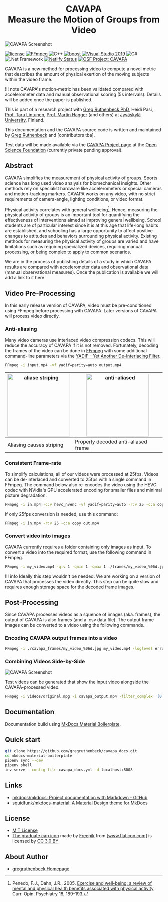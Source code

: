 <h1 align="center">
<!-- <img src="images/icon.svg" alt="CAVAPA Icon" width="80"><br> -->
<b>CAVAPA</b><br>Measure the Motion of Groups from Video
</h1>

![CAVAPA Screenshot](images/cavapa.png)

[![license](https://img.shields.io/github/license/peaceiris/mkdocs-material-boilerplate.svg)](https://github.com/gregruthenbeck/cavapa_docs/blob/master/LICENSE)
[![FFmpeg](https://img.shields.io/badge/FFmpeg-v2.8.17-blue)](https://FFmpeg.org/)
![C++](https://img.shields.io/badge/c%2B%2B-11-blue)
[![boost](https://img.shields.io/badge/boost-1.72-blue)](https://www.boost.org/)
[![Visual Studio 2019](https://img.shields.io/badge/Visual%20Studio%202019%20CE-v142-blue)](https://visualstudio.microsoft.com/vs/community/)
![C#](https://img.shields.io/badge/C%23-8.0-blue)
![.Net Framework](https://img.shields.io/badge/.NET%20Framework-v4.7.2-blue)
[![Netlify Status](https://api.netlify.com/api/v1/badges/bd50eb51-4b80-4410-a59f-06394219e7ff/deploy-status)](https://app.netlify.com/sites/cavapa-docs/deploys)
[![OSF Project: CAVAPA](https://img.shields.io/badge/OSF.io-CAVAPA-green)](https://osf.io/zwpy5/)
<!-- [![release](https://img.shields.io/github/release/peaceiris/mkdocs-material-boilerplate.svg)](https://github.com/gregruthenbeck/cavapa_docs/releases/latest)
[![GitHub release date](https://img.shields.io/github/release-date/peaceiris/mkdocs-material-boilerplate.svg)](https://github.com/gregruthenbeck/cavapa_docs/releases) -->

CAVAPA is a new method for processing video to compute a novel metric that describes the amount of physical exertion of the moving subjects within the video frame.

!!! note
    CAVAPA's motion-metric has been validated compared with accelerometer data and manual observational scoring (5s intervals). Details will be added once the paper is published.

This is part of a research project with [Greg Ruthenbeck PhD](https://ruthenbeck.io), Heidi Pasi, [Prof. Taru Lintunen](https://www.researchgate.net/profile/Taru_Lintunen), [Prof. Martin Hagger](https://sites.ucmerced.edu/martinhagger/people/martin-hagger) (and others) at [Jyväskylä University](https://www.jyu.fi/en/), Finland.

This documentation and the CAVAPA source code is written and maintained by [Greg Ruthenbeck](https://ruthenbeck.io) and [contributors tba].

Test data will be made available via the [CAVAPA Project page](https://osf.io/zwpy5/) at the [Open Science Foundation](https://osf.io) (currently private pending approval).

## Abstract

CAVAPA simplifies the measurement of physical activity of groups. Sports science has long used video analysis for biomechanical insights. Other methods rely on specialist hardware like accelerometers or special cameras and motion-tracking markers. CAVAPA works on any video, with no strict requirements of camera-angle, lighting conditions, or video format.

Physical activity correlates with general wellbeing[^1]. Hence, measuring the physical activity of groups is an important tool for quantifying the effectiveness of interventions aimed at improving general wellbeing. School students are of particular interest since it is at this age that life-long habits are established, and schooling has a large opportunity to affect positive changes to attitudes and behaviors surrounding physical activity. Existing methods for measuring the physical activity of groups are varied and have limitations such as requiring specialized devices, requiring manual processing, or being complex to apply to common scenarios.

We are in the process of publishing details of a study in which CAVAPA results are compared with accelerometer data and observational data (manual observational measures). Once the publication is available we will add a link to it here.

## Video Pre-Processing

In this early release version of CAVAPA, video must be pre-conditioned using FFmpeg before processing with CAVAPA. Later versions of CAVAPA will process video directly.

### Anti-aliasing

Many video cameras use interlaced video compression codecs. This will reduce the accuracy of CAVAPA if it is not removed. Fortunately, decoding the frames of the video can be done in [FFmpeg](https://FFmpeg.org/) with some additional command-line parameters via the [YADIF - Yet Another De-Interlacing Filter](http://avisynth.nl/index.php/Yadif).

```sh
FFmpeg -i input.mp4 -vf yadif=parity=auto output.mp4
```

| <img src="images/ball_drop_alias_stripes.png" alt="aliase striping" style="height:200px;"/> | <img src="images/ball_drop_anti-aliased.png" alt="anti-aliased" style="height:200px;"/> |
| ----------------------------------------------------- | ----------------------------------- |
| Aliasing causes striping                              | Properly decoded anti-aliased frame |

### Consistent Frame-rate

To simplify calculations, all of our videos were processed at 25fps. Videos can be de-interlaced and converted to 25fps with a single command in FFmpeg. The command below also re-encodes the video using the HEVC codec with NVidia's GPU accelerated encoding for smaller files and minimal picture degradation.

```sh
FFmpeg -i in.mp4 -c:v hevc_nvenc -vf yadif=parity=auto -r:v 25 -c:a copy out.mp4
```

If only 25fps conversion is needed, use this command:

```sh
FFmpeg -i in.mp4 -r:v 25 -c:a copy out.mp4
```

### Convert video into images

CAVAPA currently requires a folder containing only images as input. To convert a video into the required format, use the following command in FFmpeg.

```sh
FFmpeg -i my_video.mp4 -q:v 1 -qmin 1 -qmax 1 ./frames/my_video_%06d.jpg
```

!!! info
    Ideally this step wouldn't be needed. We are working on a version of CAVAPA that processes the video directly. This step can be quite slow and requires enough storage space for the decoded frame images.

## Post-Processing

Since CAVAPA processes videos as a squence of images (aka. frames), the output of CAVAPA is also frames (and a .csv data file). The output frame images can be converted to a video using the following commands.

### Encoding CAVAPA output frames into a video

```sh
FFmpeg -i ./cavapa_frames/my_video_%06d.jpg my_video.mp4 -loglevel error
```

### Combining Videos Side-by-Side

![CAVAPA Screenshot](images/cavapa.png)

Test videos can be generated that show the input video alongside the CAVAPA-processed video.

```sh
FFmpeg -i videos/original.mpg -i cavapa_output.mp4 -filter_complex '[0:v]pad=iw*2:ih[int];[int][1:v]overlay=W/2:0[vid]' -map [vid] output-sxs.mp4
```

## Documentation

Documentation build using [MkDocs Material Boilerplate].

[MkDocs Material Boilerplate]: https://github.com/gregruthenbeck/cavapa_docs

## Quick start

```sh
git clone https://github.com/gregruthenbeck/cavapa_docs.git
cd mkdocs-material-boilerplate
pipenv sync --dev
pipenv shell
inv serve --config-file cavapa_docs.yml -d localhost:8008
```

## Links

- [mkdocs/mkdocs: Project documentation with Markdown - GitHub]
- [squidfunk/mkdocs-material: A Material Design theme for MkDocs]

[mkdocs/mkdocs: Project documentation with Markdown - GitHub]: https://github.com/mkdocs/mkdocs/
[squidfunk/mkdocs-material: A Material Design theme for MkDocs]: https://github.com/squidfunk/mkdocs-material

## License

- [MIT License]
- [The graduate cap icon] made by [Freepik] from [www.flaticon.com] is licensed by [CC 3.0 BY]

[MIT License]: https://github.com/gregruthenbeck/cavapa_docs/blob/master/LICENSE
[The graduate cap icon]: https://www.flaticon.com/free-icon/graduate-cap_62627
[Freepik]: https://www.freepik.com/
[www.flaticon.com]: https://www.flaticon.com/
[CC 3.0 BY]: http://creativecommons.org/licenses/by/3.0/

## About Author

- [gregruthenbeck Homepage](https://ruthenbeck.io/)

[^1]:
    Penedo, F.J., Dahn, J.R., 2005. [Exercise and well-being: a review of mental and physical health benefits associated with physical activity](https://journals.lww.com/co-psychiatry/Abstract/2005/03000/Exercise_and_well_being__a_review_of_mental_and.13.aspx). Curr. Opin. Psychiatry 18, 189–193.